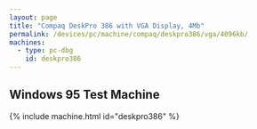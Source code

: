 ```yaml
---
layout: page
title: "Compaq DeskPro 386 with VGA Display, 4Mb"
permalink: /devices/pc/machine/compaq/deskpro386/vga/4096kb/
machines:
  - type: pc-dbg
    id: deskpro386
---
```


Windows 95 Test Machine
---

{% include machine.html id="deskpro386" %}
